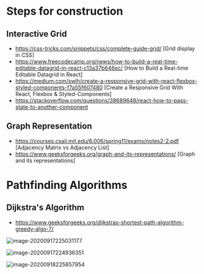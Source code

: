 

# Steps for construction

## Interactive Grid 

* https://css-tricks.com/snippets/css/complete-guide-grid/ [Grid display in CSS] 
* https://www.freecodecamp.org/news/how-to-build-a-real-time-editable-datagrid-in-react-c13a37b646ec/ [How to Build a Real-time Editable Datagrid in React] 
* https://medium.com/swlh/create-a-responsive-grid-with-react-flexbox-styled-components-f7a55f607480  [Create a Responsive Grid With React, Flexbox & Styled-Components]
* https://stackoverflow.com/questions/38689648/react-how-to-pass-state-to-another-component 



## Graph Representation

* https://courses.csail.mit.edu/6.006/spring11/exams/notes2-2.pdf [Adjacency Matrix vs Adjacency List] 
* https://www.geeksforgeeks.org/graph-and-its-representations/ [Graph and its representations]







# Pathfinding Algorithms

## Dijkstra's Algorithm

* https://www.geeksforgeeks.org/dijkstras-shortest-path-algorithm-greedy-algo-7/

![image-20200917225031177](/home/cristian/.config/Typora/typora-user-images/image-20200917225031177.png)

![image-20200917224936351](/home/cristian/.config/Typora/typora-user-images/image-20200917224936351.png)

![image-20200918225857954](/home/cristian/.config/Typora/typora-user-images/image-20200918225857954.png)



